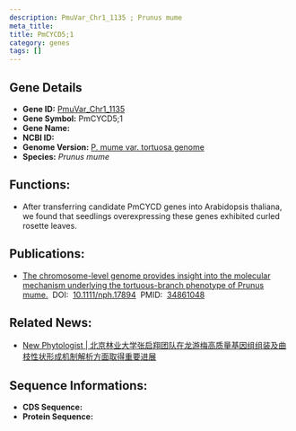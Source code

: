 ```yaml
---
description: PmuVar_Chr1_1135 ; Prunus mume
meta_title:
title: PmCYCD5;1
category: genes
tags: []
---
```


## Gene Details
- **Gene ID:**	[PmuVar_Chr1_1135](PmuVar_Chr1_1135)
- **Gene Symbol:** PmCYCD5;1
- **Gene Name:** 
- **NCBI ID:** [](https://www.ncbi.nlm.nih.gov/gene/?term=)
- **Genome Version:** [P. mume var. tortuosa genome]()
- **Species:** *Prunus mume*

## Functions:
   - After transferring candidate PmCYCD genes into Arabidopsis thaliana, we found that seedlings overexpressing these genes exhibited curled rosette leaves.

## Publications:
   - [The chromosome-level genome provides insight into the molecular mechanism underlying the tortuous-branch phenotype of Prunus mume.]( https://nph.onlinelibrary.wiley.com/doi/10.1111/nph.17894)&nbsp;&nbsp;DOI:&nbsp;&nbsp;[10.1111/nph.17894](https://nph.onlinelibrary.wiley.com/doi/10.1111/nph.17894)&nbsp;&nbsp;PMID:&nbsp;&nbsp;[34861048](https://pubmed.ncbi.nlm.nih.gov/34861048/)

## Related News:
   - [New Phytologist | 北京林业大学张启翔团队在龙游梅高质量基因组组装及曲枝性状形成机制解析方面取得重要进展](https://mp.weixin.qq.com/s?__biz=Mzg3MDEwNDEyMg==&mid=2247522004&idx=3&sn=28bd3008f1308242f8937e88f3fa02cb&chksm=ce903b81f9e7b2975996d79e858af1112d319f846e43c7cb8cf5d67b6bbd261eb0e8cbc3942a&scene=27#wechat_redirect)

## Sequence Informations:
- **CDS Sequence:**
- **Protein Sequence:**
